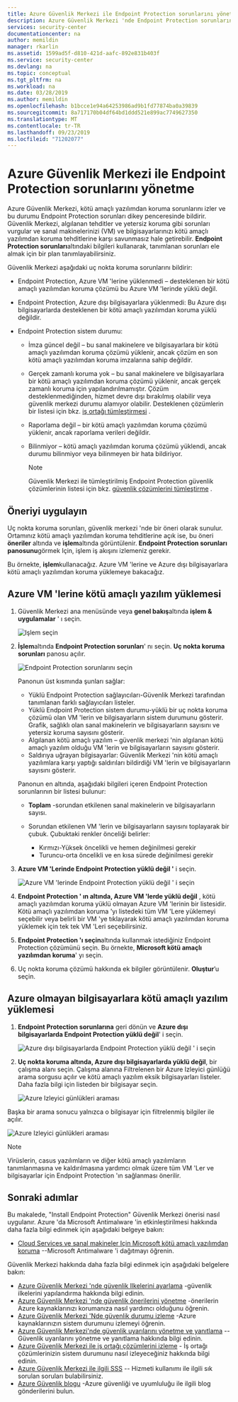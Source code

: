 ```yaml
---
title: Azure Güvenlik Merkezi ile Endpoint Protection sorunlarını yönetme | Microsoft Docs
description: Azure Güvenlik Merkezi 'nde Endpoint Protection sorunlarını yönetmeyi öğrenin.
services: security-center
documentationcenter: na
author: memildin
manager: rkarlin
ms.assetid: 1599ad5f-d810-421d-aafc-892e831b403f
ms.service: security-center
ms.devlang: na
ms.topic: conceptual
ms.tgt_pltfrm: na
ms.workload: na
ms.date: 03/28/2019
ms.author: memildin
ms.openlocfilehash: b1bcce1e94a64253986ad9b1fd77874ba0a39839
ms.sourcegitcommit: 8a717170b04df64bd1ddd521e899ac7749627350
ms.translationtype: MT
ms.contentlocale: tr-TR
ms.lasthandoff: 09/23/2019
ms.locfileid: "71202077"
---
```

# <a name="manage-endpoint-protection-issues-with-azure-security-center"></a>Azure Güvenlik Merkezi ile Endpoint Protection sorunlarını yönetme
Azure Güvenlik Merkezi, kötü amaçlı yazılımdan koruma sorunlarını izler ve bu durumu Endpoint Protection sorunları dikey penceresinde bildirir. Güvenlik Merkezi, algılanan tehditler ve yetersiz koruma gibi sorunları vurgular ve sanal makinelerinizi (VM) ve bilgisayarlarınızı kötü amaçlı yazılımdan koruma tehditlerine karşı savunmasız hale getirebilir. **Endpoint Protection sorunları**altındaki bilgileri kullanarak, tanımlanan sorunları ele almak için bir plan tanımlayabilirsiniz.

Güvenlik Merkezi aşağıdaki uç nokta koruma sorunlarını bildirir:

- Endpoint Protection, Azure VM 'lerine yüklenmedi – desteklenen bir kötü amaçlı yazılımdan koruma çözümü bu Azure VM 'lerinde yüklü değil.
- Endpoint Protection, Azure dışı bilgisayarlara yüklenmedi: Bu Azure dışı bilgisayarlarda desteklenen bir kötü amaçlı yazılımdan koruma yüklü değildir.
- Endpoint Protection sistem durumu:

  - İmza güncel değil – bu sanal makinelere ve bilgisayarlara bir kötü amaçlı yazılımdan koruma çözümü yüklenir, ancak çözüm en son kötü amaçlı yazılımdan koruma imzalarına sahip değildir.
  - Gerçek zamanlı koruma yok – bu sanal makinelere ve bilgisayarlara bir kötü amaçlı yazılımdan koruma çözümü yüklenir, ancak gerçek zamanlı koruma için yapılandırılmamıştır.   Çözüm desteklenmediğinden, hizmet devre dışı bırakılmış olabilir veya güvenlik merkezi durumu alamıyor olabilir. Desteklenen çözümlerin bir listesi için bkz. [iş ortağı tümleştirmesi](security-center-services.md#endpoint-supported) .
  - Raporlama değil – bir kötü amaçlı yazılımdan koruma çözümü yüklenir, ancak raporlama verileri değildir.
  - Bilinmiyor – kötü amaçlı yazılımdan koruma çözümü yüklendi, ancak durumu bilinmiyor veya bilinmeyen bir hata bildiriyor.

    > [!NOTE]
    > Güvenlik Merkezi ile tümleştirilmiş Endpoint Protection güvenlik çözümlerinin listesi için bkz. [güvenlik çözümlerini tümleştirme](security-center-services.md#endpoint-supported) .
    >
    >

## <a name="implement-the-recommendation"></a>Öneriyi uygulayın
Uç nokta koruma sorunları, güvenlik merkezi 'nde bir öneri olarak sunulur.  Ortamınız kötü amaçlı yazılımdan koruma tehditlerine açık ise, bu öneri **öneriler** altında ve **işlem**altında görüntülenir. **Endpoint Protection sorunları panosunu**görmek Için, işlem iş akışını izlemeniz gerekir.

Bu örnekte, **işlem**kullanacağız.  Azure VM 'lerine ve Azure dışı bilgisayarlara kötü amaçlı yazılımdan koruma yüklemeye bakacağız.

## <a name="install-antimalware-on-azure-vms"></a>Azure VM 'lerine kötü amaçlı yazılım yüklemesi

1. Güvenlik Merkezi ana menüsünde veya **genel bakış**altında **işlem & uygulamalar** ' ı seçin.

   ![Işlem seçin][1]

2. **İşlem**altında **Endpoint Protection sorunları**' nı seçin. **Uç nokta koruma sorunları** panosu açılır.

   ![Endpoint Protection sorunlarını seçin][2]

   Panonun üst kısmında şunları sağlar:

   - Yüklü Endpoint Protection sağlayıcıları-Güvenlik Merkezi tarafından tanımlanan farklı sağlayıcıları listeler.
   - Yüklü Endpoint Protection sistem durumu-yüklü bir uç nokta koruma çözümü olan VM 'lerin ve bilgisayarların sistem durumunu gösterir. Grafik, sağlıklı olan sanal makinelerin ve bilgisayarların sayısını ve yetersiz koruma sayısını gösterir.
   - Algılanan kötü amaçlı yazılım – güvenlik merkezi 'nin algılanan kötü amaçlı yazılım olduğu VM 'lerin ve bilgisayarların sayısını gösterir.
   - Saldırıya uğrayan bilgisayarlar: Güvenlik Merkezi 'nin kötü amaçlı yazılımlara karşı yaptığı saldırıları bildirdiği VM 'lerin ve bilgisayarların sayısını gösterir.

   Panonun en altında, aşağıdaki bilgileri içeren Endpoint Protection sorunlarının bir listesi bulunur:  

   - **Toplam** -sorundan etkilenen sanal makinelerin ve bilgisayarların sayısı.
   - Sorundan etkilenen VM 'lerin ve bilgisayarların sayısını toplayarak bir çubuk. Çubuktaki renkler önceliği belirler:

      - Kırmızı-Yüksek öncelikli ve hemen değinilmesi gerekir
      - Turuncu-orta öncelikli ve en kısa sürede değinilmesi gerekir

3. **Azure VM 'Lerinde Endpoint Protection yüklü değil '** i seçin.

   ![Azure VM 'lerinde Endpoint Protection yüklü değil ' i seçin][3]

4. **Endpoint Protection ' ın altında, Azure VM 'lerde yüklü değil** , kötü amaçlı yazılımdan koruma yüklü olmayan Azure VM 'lerinin bir listesidir.  Kötü amaçlı yazılımdan koruma 'yı listedeki tüm VM 'Lere yüklemeyi seçebilir veya belirli bir VM 'ye tıklayarak kötü amaçlı yazılımdan koruma yüklemek için tek tek VM 'Leri seçebilirsiniz.
5. **Endpoint Protection 'ı seçin**altında kullanmak istediğiniz Endpoint Protection çözümünü seçin. Bu örnekte, **Microsoft kötü amaçlı yazılımdan koruma**' yı seçin.
6. Uç nokta koruma çözümü hakkında ek bilgiler görüntülenir. **Oluştur**’u seçin.

## <a name="install-antimalware-on-non-azure-computers"></a>Azure olmayan bilgisayarlara kötü amaçlı yazılım yüklemesi

1. **Endpoint Protection sorunlarına** geri dönün ve **Azure dışı bilgisayarlarda Endpoint Protection yüklü değil**' i seçin.

   ![Azure dışı bilgisayarlarda Endpoint Protection yüklü değil ' i seçin][4]

2. **Uç nokta koruma altında, Azure dışı bilgisayarlarda yüklü değil**, bir çalışma alanı seçin. Çalışma alanına Filtrelenen bir Azure Izleyici günlüğü arama sorgusu açılır ve kötü amaçlı yazılım eksik bilgisayarları listeler. Daha fazla bilgi için listeden bir bilgisayar seçin.

   ![Azure Izleyici günlükleri araması][5]

Başka bir arama sonucu yalnızca o bilgisayar için filtrelenmiş bilgiler ile açılır.

  ![Azure Izleyici günlükleri araması][6]

> [!NOTE]
> Virüslerin, casus yazılımların ve diğer kötü amaçlı yazılımların tanımlanmasına ve kaldırılmasına yardımcı olmak üzere tüm VM 'Ler ve bilgisayarlar için Endpoint Protection 'ın sağlanması önerilir.
>
>

## <a name="next-steps"></a>Sonraki adımlar
Bu makalede, "Install Endpoint Protection" Güvenlik Merkezi önerisi nasıl uygulanır. Azure 'da Microsoft Antimalware 'in etkinleştirilmesi hakkında daha fazla bilgi edinmek için aşağıdaki belgeye bakın:

* [Cloud Services ve sanal makineler Için Microsoft kötü amaçlı yazılımdan koruma](../security/fundamentals/antimalware.md) --Microsoft Antimalware 'i dağıtmayı öğrenin.

Güvenlik Merkezi hakkında daha fazla bilgi edinmek için aşağıdaki belgelere bakın:

* [Azure Güvenlik Merkezi 'nde güvenlik Ilkelerini ayarlama](tutorial-security-policy.md) -güvenlik ilkelerini yapılandırma hakkında bilgi edinin.
* [Azure Güvenlik Merkezi 'nde güvenlik önerilerini yönetme](security-center-recommendations.md) -önerilerin Azure kaynaklarınızı korumanıza nasıl yardımcı olduğunu öğrenin.
* [Azure Güvenlik Merkezi 'Nde güvenlik durumu izleme](security-center-monitoring.md) -Azure kaynaklarınızın sistem durumunu izlemeyi öğrenin.
* [Azure Güvenlik Merkezi'nde güvenlik uyarılarını yönetme ve yanıtlama](security-center-managing-and-responding-alerts.md) -- Güvenlik uyarılarını yönetme ve yanıtlama hakkında bilgi edinin.
* [Azure Güvenlik Merkezi ile iş ortağı çözümlerini izleme](security-center-partner-solutions.md) - İş ortağı çözümlerinizin sistem durumunu nasıl izleyeceğiniz hakkında bilgi edinin.
* [Azure Güvenlik Merkezi ile ilgili SSS](security-center-faq.md) -- Hizmeti kullanımı ile ilgili sık sorulan soruları bulabilirsiniz.
* [Azure Güvenlik blogu](https://blogs.msdn.com/b/azuresecurity/) -Azure güvenliği ve uyumluluğu ile ilgili blog gönderilerini bulun.

<!--Image references-->
[1]:./media/security-center-install-endpoint-protection/compute.png
[2]:./media/security-center-install-endpoint-protection/endpoint-protection-issues.png
[3]:./media/security-center-install-endpoint-protection/install-endpoint-protection.png
[4]:./media/security-center-install-endpoint-protection/endpoint-protection-issues-computers.png
[5]:./media/security-center-install-endpoint-protection/log-search.png
[6]:./media/security-center-install-endpoint-protection/info-filtered-to-computer.png
